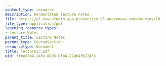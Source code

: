 ```yaml
---
content_type: resource
description: Handwritten lecture notes.
file: https://ol-ocw-studio-app-production.s3.amazonaws.com/courses/18-704-seminar-in-algebra-and-number-theory-rational-points-on-elliptic-curves-fall-2004/ffbe87b424fe88d60f8477ab4fb72458_lecture23.pdf
file_type: application/pdf
learning_resource_types:
- Lecture Notes
parent_title: Lecture Notes
parent_type: CourseSection
resourcetype: Document
title: lecture23.pdf
uid: ffbe87b4-24fe-88d6-0f84-77ab4fb72458
---
```

